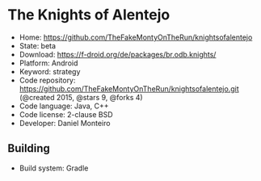 # The Knights of Alentejo

- Home: https://github.com/TheFakeMontyOnTheRun/knightsofalentejo
- State: beta
- Download: https://f-droid.org/de/packages/br.odb.knights/
- Platform: Android
- Keyword: strategy
- Code repository: https://github.com/TheFakeMontyOnTheRun/knightsofalentejo.git (@created 2015, @stars 9, @forks 4)
- Code language: Java, C++
- Code license: 2-clause BSD
- Developer: Daniel Monteiro

## Building

- Build system: Gradle
